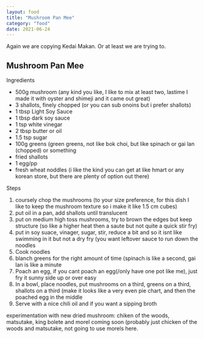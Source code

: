 ```yaml
---
layout: food
title: "Mushroom Pan Mee"
category: "food"
date: 2021-06-24
---
```


Again we are copying Kedai Makan.  Or at least we are trying to.

<h2>Mushroom Pan Mee</h2>
Ingredients
<ul>
  <li>500g mushroom (any kind you like, I like to mix at least two, lastime I made it with oyster and shimeji and it came out great)</li>
  <li> 3 shallots, finely chopped (or you can sub onoins but i prefer shallots)</li>
  <li>1 tbsp Light Soy Sauce </li>
  <li>1 tbsp dark soy sauce</li>
  <li>1 tsp white vinegar </li>
  <li>2 tbsp butter or oil </li>
  <li>1.5 tsp sugar </li>
  <li>100g greens (green greens, not like bok choi, but like spinach or gai lan (chopped) or something </li>
  <li>fried shallots </li>
  <li>1 egg/pp</li>
  <li>fresh wheat noddles (i like the kind you can get at like hmart or any korean store, but there are plenty of option out there)</li>
</ul>

Steps
<ol>
  <li>coursely chop the mushrooms (to your size preference, for this dish I like to keep the mushroom texture so i make it like 1.5 cm cubes)</li>
  <li>put oil in a pan, add shallots until translucent</li>
  <li>put on medium high toss mushrooms, try to brown the edges but keep structure (so like a higher heat then a saute  but not quite a quick stir fry)</li>
  <li>put in soy suace, vinager, sugar, stir, reduce a bit and so it isnt like swimming in it but not a dry fry (you want leftover sauce to run down the noodles</li>
  <li>Cook noodles</li>
  <li>blanch greens for the right amount of time (spinach is like a second, gai lan is like a minute</li>
  <li>Poach an egg, if you cant poach an egg(/only have one pot like me), just fry it sunny side up or over easy</li>
  <li>In a bowl, place noodles, put mushrooms on a third, greens on a third, shallots on a third (make it looks like a very even pie chart, and then the poached egg in the middle</li>
  <li>Serve with a nice chili oil and if you want a sipping broth</li>
</ol>

experimentation with new dried mushroom: chiken of the woods, matsutake, king bolete and morel coming soon (probably just chicken of the woods and matsutake, not going to use morels here.